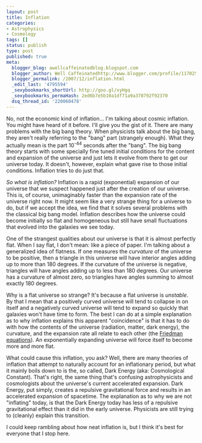 ```yaml
---
layout: post
title: Inflation
categories:
- Astrophysics
- Cosmology
tags: []
status: publish
type: post
published: true
meta:
  blogger_blog: awellcaffeinatedblog.blogspot.com
  blogger_author: Well Caffeinatedhttp://www.blogger.com/profile/11702561087478866823noreply@blogger.com
  blogger_permalink: /2007/12/inflation.html
  _edit_last: '4795594'
  _sexybookmarks_shortUrl: http://goo.gl/xyHgq
  _sexybookmarks_permaHash: 2ed6b7e5b10a1df71a9a378792f92370
  dsq_thread_id: '220060478'
---
```

No, not the economic kind of inflation... I'm talking about cosmic inflation. You might have heard of it before. I'll give you the gist of it. There are many problems with the big bang theory. When physicists talk about the big bang, they aren't really referring to the "bang" part (strangely enough). What they actually mean is the part 10<sup>-44</sup> seconds after the "bang". The big bang theory starts with some specially fine tuned initial conditions for the content and expansion of the universe and just lets it evolve from there to get our universe today. It doesn't, however, explain what gave rise to those initial conditions. Inflation tries to do just that.

<span style="font-style:italic;">So what is inflation?</span> Inflation is a rapid (exponential) expansion of our universe that we suspect happened just after the creation of our universe. This is, of course, unimaginably faster than the expansion rate of the universe right now. It might seem like a very strange thing for a universe to do, but if we accept the idea, we find that it solves several problems with the classical big bang model. Inflation describes how the universe could become initially so flat and homogeneous but still have small fluctuations that evolved into the galaxies we see today.

One of the strangest qualities about our universe is that it is almost perfectly flat. When I say flat, I don't mean: like a piece of paper. I'm talking about a generalized idea of flatness. If one measures the <span style="font-style:italic;">curvature</span> of the universe to be positive, then a triangle in this universe will have interior angles adding up to more than 180 degrees. If the curvature of the universe is negative, triangles will have angles adding up to less than 180 degrees. Our universe has a curvature of almost zero, so triangles have angles summing to almost exactly 180 degrees.

Why is a flat universe so strange? It's because a flat universe is <span style="font-style:italic;">unstable</span>. By that I mean that a positively curved universe will tend to collapse in on itself and a negatively curved universe will tend to expand so quickly that galaxies won't have time to form. The best I can do at a simple explanation as to why inflation explains this apparent "coincidence" is that it has to do with how the contents of the universe (radiation, matter, dark energy), the curvature, and the expansion rate all relate to each other (the <a href="http://en.wikipedia.org/wiki/Friedman_equation">Friedman equations</a>). An exponentially expanding universe will force itself to become more and more flat.

What could cause this inflation, you ask? Well, there are many theories of inflation that attempt to naturally account for an inflationary period, but what it mainly boils down to is the, so called, Dark Energy (aka: Cosmological Constant). That's right, the same thing that's confusing astrophysicists and cosmologists about the universe's current accelerated expansion. Dark Energy, put simply, creates a repulsive gravitational force and results in an accelerated expansion of spacetime. The explanation as to why we are not "inflating" today, is that the Dark Energy today has less of a repulsive gravitational effect than it did in the early universe. Physicists are still trying to (cleanly) explain this transition.

I could keep rambling about how neat inflation is, but I think it's best for everyone that I stop here.
